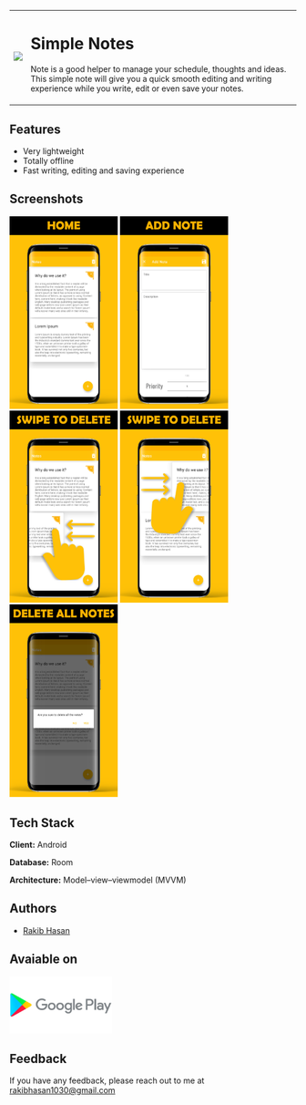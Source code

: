 <table>
  <tr>
    <td align="center">
      <a href="https://youtu.be/Ab5kqu_JeNQ"> <img src="https://play-lh.googleusercontent.com/eMT7QbvRp_0_ps35P_fnPKX62se4GSH83Pgup9mTL3I2kcChofkh02g6NAkInSrk6NvW=s180-rw"/></a> 
    </td>
    <td> <h1>Simple Notes</h1> Note is a good helper to manage your schedule, thoughts and ideas. This simple note will give you a quick smooth editing and writing experience while you write, edit or even save your notes. <br></br>
</td>
  </tr>
</table>

## Features
- Very lightweight
- Totally offline
- Fast writing, editing and saving experience

## Screenshots
<img src="images/home_ss.png" width=190> <img src="images/add_note.png" width=190> <img src="images/swipe_to _delete_left.png" width=190> <img src="images/swipe_to _delete_right.png" width=190> <img src="images/delete_all_notes.png" width=190>

## Tech Stack

**Client:** Android

**Database:** Room

**Architecture:** Model–view–viewmodel (MVVM)


## Authors

- [Rakib Hasan](https://www.github.com/rakibhasan1030)


## Avaiable on

<a href="https://play.google.com/store/apps/details?id=com.rakib.notesmvvmarchitecture" > <img src="images/play_store.png" width="180" height="100" /></a>


## Feedback

If you have any feedback, please reach out to me at rakibhasan1030@gmail.com
